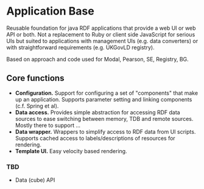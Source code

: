 # Application Base

Reusable foundation for java RDF applications that provide a web UI or web API or both. Not a replacement to Ruby or client side JavaScript for serious UIs but suited to applications with management UIs (e.g. data converters) or with straightforward requirements (e.g. UKGovLD registry).

Based on approach and code used for Modal, Pearson, SE, Registry, BG.

## Core functions

   * **Configuration.** Support for configuring a set of "components" that make up an application. Supports parameter setting and linking components (c.f. Spring et al).
   * **Data access.**   Provides simple abstraction for accessing RDF data sources to ease switching between memory, TDB and remote sources. Mostly there to support ...
   * **Data wrapper.**  Wrappers to simplify access to RDF data from UI scripts. Supports cached access to labels/descriptions of resources for rendering.
   * **Template UI.**   Easy velocity based rendering. 

### TBD

   * Data (cube) API

